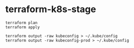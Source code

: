 # terraform-k8s-stage

```
terraform plan
terraform apply

terraform output -raw kubeconfig > ~/.kube/config
terraform output -raw kubeconfig-prod > ~/.kube/config
```